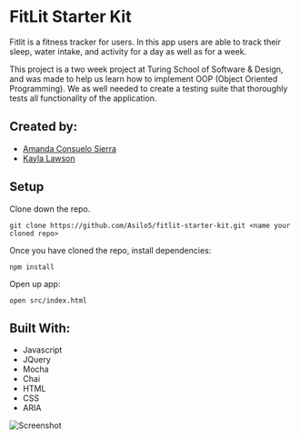 # FitLit Starter Kit

Fitlit is a fitness tracker for users. In this app users are able to track their sleep, water intake, and activity for a day as well as for a week. 

This project is a two week project at Turing School of Software & Design, and was made to help us learn how to implement OOP (Object Oriented Programming). We as well needed to create a testing suite that thoroughly tests all functionality of the application.

## Created by:

- [Amanda Consuelo Sierra](https://github.com/Asilo5)
- [Kayla Lawson](https://github.com/KaylaLawson)

## Setup

Clone down the repo.

``git clone https://github.com/Asilo5/fitlit-starter-kit.git <name your cloned repo>``

Once you have cloned the repo, install dependencies:

``npm install``

Open up app:

`` open src/index.html ``

## Built With:
- Javascript
- JQuery
- Mocha
- Chai
- HTML
- CSS
- ARIA

![Screenshot](https://github.com/Asilo5/fitlit-starter-kit/blob/master/fitlit.gif)
